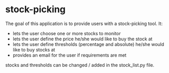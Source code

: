 # stock-picking

The goal of this application is to provide users with a stock-picking tool. It:
- lets the user choose one or more stocks to monitor
- lets the user define the price he/she would like to buy the stock at
- lets the user define thresholds (percentage and absolute) he/she would like to buy stocks at
- provides an email for the user if requirements are met

stocks and thresholds can be changed / added in the stock_list.py file.
